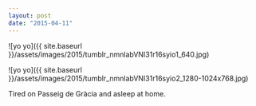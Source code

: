 ```yaml
---
layout: post
date: "2015-04-11"
---
```


![yo yo]({{ site.baseurl }}/assets/images/2015/tumblr_nmnlabVNI31r16syio1_640.jpg)

![yo yo]({{ site.baseurl }}/assets/images/2015/tumblr_nmnlabVNI31r16syio2_1280-1024x768.jpg)

Tired on Passeig de Gràcia and asleep at home.
